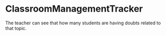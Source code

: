 # ClassroomManagementTracker
The teacher can see that how many students are having doubts related to that topic.
